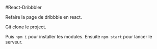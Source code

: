 #React-Dribbbler

Refaire la page de dribbble en react.


Git clone le project.

 Puis `npm i` pour installer les modules.
Ensuite `npm start` pour lancer le serveur.  
